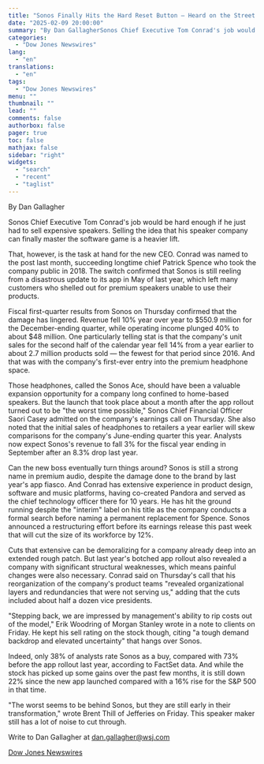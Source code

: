 ```yaml
---
title: "Sonos Finally Hits the Hard Reset Button — Heard on the Street — WSJ"
date: "2025-02-09 20:00:00"
summary: "By Dan GallagherSonos Chief Executive Tom Conrad's job would be hard enough if he just had to sell expensive speakers. Selling the idea that his speaker company can finally master the software game is a heavier lift.That, however, is the task at hand for the new CEO. Conrad was named..."
categories:
  - "Dow Jones Newswires"
lang:
  - "en"
translations:
  - "en"
tags:
  - "Dow Jones Newswires"
menu: ""
thumbnail: ""
lead: ""
comments: false
authorbox: false
pager: true
toc: false
mathjax: false
sidebar: "right"
widgets:
  - "search"
  - "recent"
  - "taglist"
---
```


By Dan Gallagher

Sonos Chief Executive Tom Conrad's job would be hard enough if he just had to sell expensive speakers. Selling the idea that his speaker company can finally master the software game is a heavier lift.

That, however, is the task at hand for the new CEO. Conrad was named to the post last month, succeeding longtime chief Patrick Spence who took the company public in 2018. The switch confirmed that Sonos is still reeling from a disastrous update to its app in May of last year, which left many customers who shelled out for premium speakers unable to use their products.

Fiscal first-quarter results from Sonos on Thursday confirmed that the damage has lingered. Revenue fell 10% year over year to $550.9 million for the December-ending quarter, while operating income plunged 40% to about $48 million. One particularly telling stat is that the company's unit sales for the second half of the calendar year fell 14% from a year earlier to about 2.7 million products sold — the fewest for that period since 2016. And that was with the company's first-ever entry into the premium headphone space.

Those headphones, called the Sonos Ace, should have been a valuable expansion opportunity for a company long confined to home-based speakers. But the launch that took place about a month after the app rollout turned out to be "the worst time possible," Sonos Chief Financial Officer Saori Casey admitted on the company's earnings call on Thursday. She also noted that the initial sales of headphones to retailers a year earlier will skew comparisons for the company's June-ending quarter this year. Analysts now expect Sonos's revenue to fall 3% for the fiscal year ending in September after an 8.3% drop last year.

Can the new boss eventually turn things around? Sonos is still a strong name in premium audio, despite the damage done to the brand by last year's app fiasco. And Conrad has extensive experience in product design, software and music platforms, having co-created Pandora and served as the chief technology officer there for 10 years. He has hit the ground running despite the "interim" label on his title as the company conducts a formal search before naming a permanent replacement for Spence. Sonos announced a restructuring effort before its earnings release this past week that will cut the size of its workforce by 12%.

Cuts that extensive can be demoralizing for a company already deep into an extended rough patch. But last year's botched app rollout also revealed a company with significant structural weaknesses, which means painful changes were also necessary. Conrad said on Thursday's call that his reorganization of the company's product teams "revealed organizational layers and redundancies that were not serving us," adding that the cuts included about half a dozen vice presidents.

"Stepping back, we are impressed by management's ability to rip costs out of the model," Erik Woodring of Morgan Stanley wrote in a note to clients on Friday. He kept his sell rating on the stock though, citing "a tough demand backdrop and elevated uncertainty" that hangs over Sonos.

Indeed, only 38% of analysts rate Sonos as a buy, compared with 73% before the app rollout last year, according to FactSet data. And while the stock has picked up some gains over the past few months, it is still down 22% since the new app launched compared with a 16% rise for the S&P 500 in that time.

"The worst seems to be behind Sonos, but they are still early in their transformation," wrote Brent Thill of Jefferies on Friday. This speaker maker still has a lot of noise to cut through.

Write to Dan Gallagher at dan.gallagher@wsj.com

[Dow Jones Newswires](https://www.tradingview.com/news/DJN_DN20250209000323:0/)
